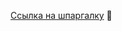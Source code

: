 [Ссылка на шпаргалку]([https://website-name.com](https://github.com/greiner94/git-helper/blob/main/git)) 🙂

